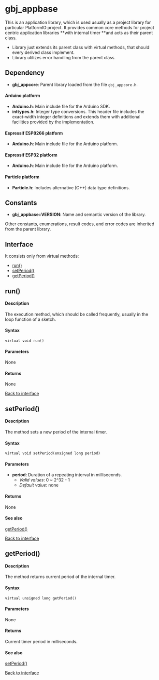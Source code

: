 <a id="library"></a>

# gbj\_appbase
This is an application library, which is used usually as a project library for particular PlatformIO project. It provides common core methods for project centric application libraries **with internal timer **and acts as their parent class.

- Library just extends its parent class with virtual methods, that should every derived class implement.
- Library utilizes error handling from the parent class.


<a id="dependency"></a>

## Dependency
- **gbj\_appcore**: Parent library loaded from the file `gbj_appcore.h`.

#### Arduino platform
- **Arduino.h**: Main include file for the Arduino SDK.
- **inttypes.h**: Integer type conversions. This header file includes the exact-width integer definitions and extends them with additional facilities provided by the implementation.

#### Espressif ESP8266 platform
- **Arduino.h**: Main include file for the Arduino platform.

#### Espressif ESP32 platform
- **Arduino.h**: Main include file for the Arduino platform.

#### Particle platform
- **Particle.h**: Includes alternative (C++) data type definitions.


<a id="constants"></a>

## Constants

- **gbj\_appbase::VERSION**: Name and semantic version of the library.

Other constants, enumerations, result codes, and error codes are inherited from the parent library.


<a id="interface"></a>

## Interface
It consists only from virtual methods:

- [run()](#run)
- [setPeriod()](#setPeriod)
- [getPeriod()](#getPeriod)

## run()

#### Description
The execution method, which should be called frequently, usually in the loop function of a sketch.

#### Syntax
	virtual void run()

#### Parameters
None

#### Returns
None

[Back to interface](#interface)


<a id="setPeriod"></a>

## setPeriod()

#### Description
The method sets a new period of the internal timer.

#### Syntax
    virtual void setPeriod(unsigned long period)

#### Parameters
- **period**: Duration of a repeating interval in milliseconds.
  - *Valid values*: 0 ~ 2^32 - 1
  - *Default value*: none

#### Returns
None

#### See also
[getPeriod()](#getPeriod)

[Back to interface](#interface)


<a id="getPeriod"></a>

## getPeriod()

#### Description
The method returns current period of the internal timer.

#### Syntax
    virtual unsigned long getPeriod()

#### Parameters
None

#### Returns
Current timer period in milliseconds.

#### See also
[setPeriod()](#getPeriod)

[Back to interface](#interface)
